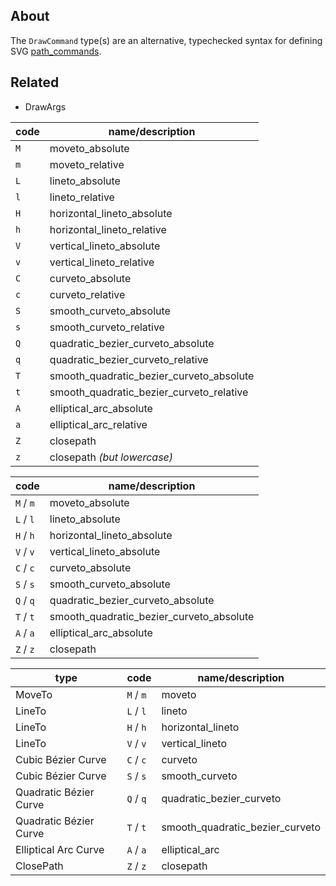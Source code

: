 ## About

The `DrawCommand` type(s) are an alternative, typechecked syntax for defining SVG [path_commands][path-data].

## Related

- DrawArgs

| code |             name/description             |
| ---- | ---------------------------------------- |
| `M`  | moveto_absolute                          |
| `m`  | moveto_relative                          |
| `L`  | lineto_absolute                          |
| `l`  | lineto_relative                          |
| `H`  | horizontal_lineto_absolute               |
| `h`  | horizontal_lineto_relative               |
| `V`  | vertical_lineto_absolute                 |
| `v`  | vertical_lineto_relative                 |
| `C`  | curveto_absolute                         |
| `c`  | curveto_relative                         |
| `S`  | smooth_curveto_absolute                  |
| `s`  | smooth_curveto_relative                  |
| `Q`  | quadratic_bezier_curveto_absolute        |
| `q`  | quadratic_bezier_curveto_relative        |
| `T`  | smooth_quadratic_bezier_curveto_absolute |
| `t`  | smooth_quadratic_bezier_curveto_relative |
| `A`  | elliptical_arc_absolute                  |
| `a`  | elliptical_arc_relative                  |
| `Z`  | closepath                                |
| `z`  | closepath *(but lowercase)*              |

|   code    |             name/description             |
| --------- | ---------------------------------------- |
| `M` / `m` | moveto_absolute                          |
| `L` / `l` | lineto_absolute                          |
| `H` / `h` | horizontal_lineto_absolute               |
| `V` / `v` | vertical_lineto_absolute                 |
| `C` / `c` | curveto_absolute                         |
| `S` / `s` | smooth_curveto_absolute                  |
| `Q` / `q` | quadratic_bezier_curveto_absolute        |
| `T` / `t` | smooth_quadratic_bezier_curveto_absolute |
| `A` / `a` | elliptical_arc_absolute                  |
| `Z` / `z` | closepath                                |

|          type          |   code    |        name/description         |
| ---------------------- | --------- | ------------------------------- |
| MoveTo                 | `M` / `m` | moveto                          |
| LineTo                 | `L` / `l` | lineto                          |
| LineTo                 | `H` / `h` | horizontal_lineto               |
| LineTo                 | `V` / `v` | vertical_lineto                 |
| Cubic Bézier Curve     | `C` / `c` | curveto                         |
| Cubic Bézier Curve     | `S` / `s` | smooth_curveto                  |
| Quadratic Bézier Curve | `Q` / `q` | quadratic_bezier_curveto        |
| Quadratic Bézier Curve | `T` / `t` | smooth_quadratic_bezier_curveto |
| Elliptical Arc Curve   | `A` / `a` | elliptical_arc                  |
| ClosePath              | `Z` / `z` | closepath                       |

[path-data]: https://developer.mozilla.org/en-US/docs/Web/SVG/Attribute/d#path_commands
